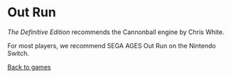 # Out Run

_The Definitive Edition_ recommends the Cannonball engine by Chris White.

For most players, we recommend SEGA AGES Out Run on the Nintendo Switch.

[Back to games](/games)
